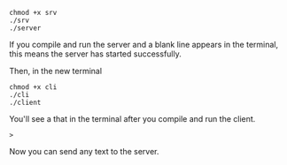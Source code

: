 ```
chmod +x srv
./srv
./server
```
If you compile and run the server and a blank line appears in the terminal, this means the server has started successfully.

Then, in the new terminal
```
chmod +x cli
./cli
./client
```
You'll see a that in the terminal after you compile and run the client. 
```
>
```
Now you can send any text to the server.
